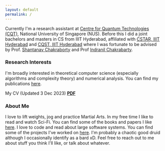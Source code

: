```yaml
---
layout: default
permalink: /
---
```


Currently I'm a research assistant at [Centre for Quantum Technologies (CQT)](https://quantumlah.org), National University of Singapore (NUS).
Before this I did a joint bachelors and masters in CS from IIIT Hyderabad, affiliated with [CSTAR, IIIT Hyderabad](http://cstar.iiit.ac.in) and [CQST, IIIT Hyderabad](https://cqst.iiit.ac.in/) where I was fortunate to be advised by Prof. [Shantanav Chakraborty](https://sites.google.com/view/shchakra) and Prof [Indranil Chakrabarty](https://sites.google.com/view/indranilchakrabarty/).

### Research Interests

I'm broadly interested in theoretical computer science (especially algorithms and complexity theory) and numerical analysis.
You can find my publications [here](/publications).

My CV (Updated 3 Dec 2023) **[PDF](../assets/documents/cv.pdf)** 

### About Me

I love to lift weights, jog and practice Martial Arts.
In my free time I like to read and watch Sci-Fi. You can find some of the books and papers I like [here](/reading/).
I love to code and read about large software systems. You can find some of the projects I've worked on [here](/projects/).
I'm probably a chaotic good druid <i class="fa fa-hand-peace"></i> although I occasionally identify as a bard xD.
Feel free to reach out to me about stuff you think I'll like, or talk about whatever.

